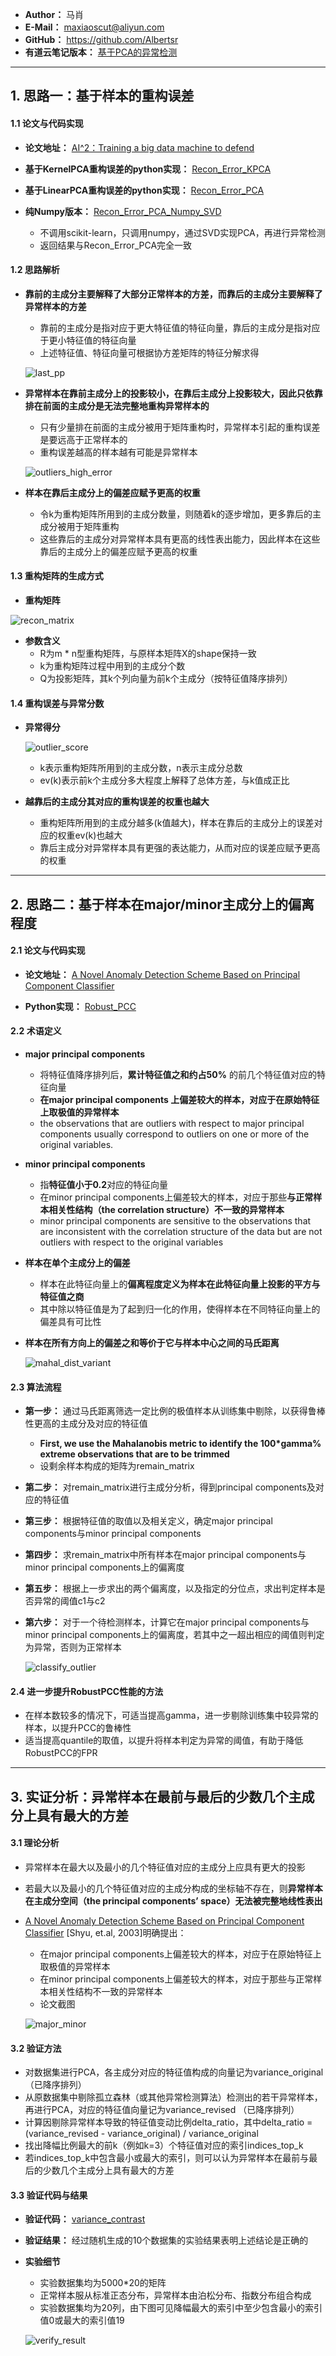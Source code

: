 - **Author：** 马肖
- **E-Mail：** maxiaoscut@aliyun.com
- **GitHub：**  https://github.com/Albertsr
- **有道云笔记版本：** [基于PCA的异常检测](http://note.youdao.com/noteshare?id=6c103b5af77b8c0c9b70d216bab60b11&sub=F02EFA86A9DC47E38A9ACDEA2C5CBB83)

---

## 1. 思路一：基于样本的重构误差

#### 1.1 论文与代码实现

- **论文地址：** [AI^2：Training a big data machine to defend](https://github.com/Albertsr/Anomaly-Detection/blob/master/UnSupervised-Based%20on%20PCA/Papers/AI2%20_%20Training%20a%20big%20data%20machine%20to%20defend.pdf)

- **基于KernelPCA重构误差的python实现：** [Recon_Error_KPCA](https://github.com/Albertsr/Anomaly-Detection/blob/master/UnSupervised-Based%20on%20PCA/Recon_Error_KPCA.py)
 
- **基于LinearPCA重构误差的python实现：** [Recon_Error_PCA](https://github.com/Albertsr/Anomaly-Detection/blob/master/UnSupervised-Based%20on%20PCA/Recon_Error_PCA.py)
  
- **纯Numpy版本：** [Recon_Error_PCA_Numpy_SVD](https://github.com/Albertsr/Anomaly-Detection/blob/master/UnSupervised-Based%20on%20PCA/Recon_Error_PCA_Numpy_SVD.py) 
    - 不调用scikit-learn，只调用numpy，通过SVD实现PCA，再进行异常检测
    - 返回结果与Recon_Error_PCA完全一致

#### 1.2 思路解析
- **靠前的主成分主要解释了大部分正常样本的方差，而靠后的主成分主要解释了异常样本的方差** 
  - 靠前的主成分是指对应于更大特征值的特征向量，靠后的主成分是指对应于更小特征值的特征向量
  - 上述特征值、特征向量可根据协方差矩阵的特征分解求得
  
  ![last_pp](https://github.com/Albertsr/Anomaly-Detection/blob/master/UnSupervised-Based%20on%20PCA/Pics/last_pp.jpg)
  
- **异常样本在靠前主成分上的投影较小，在靠后主成分上投影较大，因此只依靠排在前面的主成分是无法完整地重构异常样本的** 
  - 只有少量排在前面的主成分被用于矩阵重构时，异常样本引起的重构误差是要远高于正常样本的
  - 重构误差越高的样本越有可能是异常样本
  
  ![outliers_high_error](https://github.com/Albertsr/Anomaly-Detection/blob/master/UnSupervised-Based%20on%20PCA/Pics/outliers_high_error.jpg)
   
- **样本在靠后主成分上的偏差应赋予更高的权重** 
  - 令k为重构矩阵所用到的主成分数量，则随着k的逐步增加，更多靠后的主成分被用于矩阵重构
  - 这些靠后的主成分对异常样本具有更高的线性表出能力，因此样本在这些靠后的主成分上的偏差应赋予更高的权重

#### 1.3 重构矩阵的生成方式
- **重构矩阵**

 ![recon_matrix](https://github.com/Albertsr/Anomaly-Detection/blob/master/UnSupervised-Based%20on%20PCA/Pics/recon_matrix.jpg)
  
- **参数含义**  
  - R为m * n型重构矩阵，与原样本矩阵X的shape保持一致
  - k为重构矩阵过程中用到的主成分个数
  - Q为投影矩阵，其k个列向量为前k个主成分（按特征值降序排列）

#### 1.4 重构误差与异常分数
- **异常得分**  
  
  ![outlier_score](https://github.com/Albertsr/Anomaly-Detection/blob/master/UnSupervised-Based%20on%20PCA/Pics/outlierscore.jpg)
  - k表示重构矩阵所用到的主成分数，n表示主成分总数
  - ev(k)表示前k个主成分多大程度上解释了总体方差，与k值成正比

- **越靠后的主成分其对应的重构误差的权重也越大** 
  - 重构矩阵所用到的主成分越多(k值越大)，样本在靠后的主成分上的误差对应的权重ev(k)也越大
  - 靠后主成分对异常样本具有更强的表达能力，从而对应的误差应赋予更高的权重

---

## 2. 思路二：基于样本在major/minor主成分上的偏离程度
#### 2.1 论文与代码实现
- **论文地址：** [A Novel Anomaly Detection Scheme Based on Principal Component Classifier](https://github.com/Albertsr/Anomaly-Detection/blob/master/UnSupervised-Based%20on%20PCA/Papers/A%20Novel%20Anomaly%20Detection%20Scheme%20Based%20on%20Principal%20Component%20Classifier.pdf)

- **Python实现：** [Robust_PCC](https://github.com/Albertsr/Anomaly-Detection/blob/master/UnSupervised-Based%20on%20PCA/Robust_PCC.py) 

#### 2.2 术语定义
- **major principal components**
  - 将特征值降序排列后，**累计特征值之和约占50%** 的前几个特征值对应的特征向量
  - **在major principal components 上偏差较大的样本，对应于在原始特征上取极值的异常样本**
  - the observations that are outliers with respect to major principal components usually correspond to outliers on one or more
of the original variables. 

- **minor principal components**
  - 指**特征值小于0.2**对应的特征向量
  - 在minor principal components上偏差较大的样本，对应于那些**与正常样本相关性结构（the correlation structure）不一致的异常样本**
  - minor principal components are sensitive to the observations that are inconsistent with the correlation structure of the data but
are not outliers with respect to the original variables

- **样本在单个主成分上的偏差**
  - 样本在此特征向量上的**偏离程度定义为样本在此特征向量上投影的平方与特征值之商**
  - 其中除以特征值是为了起到归一化的作用，使得样本在不同特征向量上的偏差具有可比性
     
- **样本在所有方向上的偏差之和等价于它与样本中心之间的马氏距离**
   
   ![mahal_dist_variant](https://github.com/Albertsr/Anomaly-Detection/blob/master/UnSupervised-Mahalanobis%20Distance/Pics/%E9%A9%AC%E6%B0%8F%E8%B7%9D%E7%A6%BB%E5%8F%98%E4%BD%93.jpg)

#### 2.3 算法流程
- **第一步：** 通过马氏距离筛选一定比例的极值样本从训练集中剔除，以获得鲁棒性更高的主成分及对应的特征值
  - **First, we use the Mahalanobis metric to identify the 100*gamma% extreme observations that are to be trimmed**
  - 设剩余样本构成的矩阵为remain_matrix 
  
- **第二步：** 对remain_matrix进行主成分分析，得到principal components及对应的特征值
- **第三步：** 根据特征值的取值以及相关定义，确定major principal components与minor principal components
- **第四步：** 求remain_matrix中所有样本在major principal components与minor principal components上的偏离度
- **第五步：** 根据上一步求出的两个偏离度，以及指定的分位点，求出判定样本是否异常的阈值c1与c2
- **第六步：** 对于一个待检测样本，计算它在major principal components与minor principal components上的偏离度，若其中之一超出相应的阈值则判定为异常，否则为正常样本
   
    ![classify_outlier](https://github.com/Albertsr/Anomaly-Detection/blob/master/UnSupervised-Based%20on%20PCA/Pics/classify_outlier.jpg)

#### 2.4 进一步提升RobustPCC性能的方法
- 在样本数较多的情况下，可适当提高gamma，进一步剔除训练集中较异常的样本，以提升PCC的鲁棒性
- 适当提高quantile的取值，以提升将样本判定为异常的阈值，有助于降低RobustPCC的FPR

---

## 3. 实证分析：异常样本在最前与最后的少数几个主成分上具有最大的方差

#### 3.1 理论分析
- 异常样本在最大以及最小的几个特征值对应的主成分上应具有更大的投影
- 若最大以及最小的几个特征值对应的主成分构成的坐标轴不存在，则**异常样本在主成分空间（the principal components’ space）无法被完整地线性表出**
- [A Novel Anomaly Detection Scheme Based on Principal Component Classifier](https://github.com/Albertsr/Anomaly-Detection/blob/master/UnSupervised-Based%20on%20PCA/Papers/A%20Novel%20Anomaly%20Detection%20Scheme%20Based%20on%20Principal%20Component%20Classifier.pdf) [Shyu, et.al, 2003]明确提出：
  - 在major principal components上偏差较大的样本，对应于在原始特征上取极值的异常样本
  - 在minor principal components上偏差较大的样本，对应于那些与正常样本相关性结构不一致的异常样本
  - 论文截图
  
   ![major_minor](https://github.com/Albertsr/Anomaly-Detection/blob/master/UnSupervised-Based%20on%20PCA/Pics/major_minor.jpg)
    
#### 3.2 验证方法
- 对数据集进行PCA，各主成分对应的特征值构成的向量记为variance_original （已降序排列）
- 从原数据集中剔除孤立森林（或其他异常检测算法）检测出的若干异常样本，再进行PCA，对应的特征值向量记为variance_revised （已降序排列）
- 计算因剔除异常样本导致的特征值变动比例delta_ratio，其中delta_ratio = (variance_revised - variance_original) / variance_original
- 找出降幅比例最大的前k（例如k=3）个特征值对应的索引indices_top_k
- 若indices_top_k中包含最小或最大的索引，则可以认为异常样本在最前与最后的少数几个主成分上具有最大的方差
 
#### 3.3 验证代码与结果
- **验证代码：** [variance_contrast](https://github.com/Albertsr/Anomaly-Detection/blob/master/UnSupervised-Based%20on%20PCA/variance_contrast.py)
- **验证结果：** 经过随机生成的10个数据集的实验结果表明上述结论是正确的
- **实验细节**
  - 实验数据集均为5000*20的矩阵
  - 正常样本服从标准正态分布，异常样本由泊松分布、指数分布组合构成
  - 实验数据集均为20列，由下图可见降幅最大的索引中至少包含最小的索引值0或最大的索引值19
  
  ![verify_result](https://github.com/Albertsr/Anomaly-Detection/blob/master/UnSupervised-Based%20on%20PCA/Pics/verify_result.jpg)
